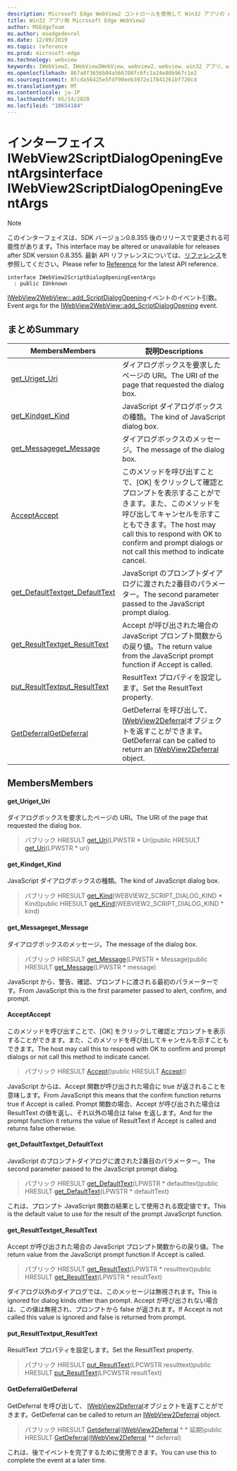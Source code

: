 ```yaml
---
description: Microsoft Edge WebView2 コントロールを使用して Win32 アプリの web コンテンツをホストする
title: Win32 アプリ用 Microsoft Edge WebView2
author: MSEdgeTeam
ms.author: msedgedevrel
ms.date: 12/09/2019
ms.topic: reference
ms.prod: microsoft-edge
ms.technology: webview
keywords: IWebView2、IWebView2WebView、webview2、webview、win32 アプリ、win32、edge
ms.openlocfilehash: 867a8f3656b04a566708fc6fc1a24e80b967c1e2
ms.sourcegitcommit: 07cda56425e5fdf90eeb3972e17041261bf720cd
ms.translationtype: MT
ms.contentlocale: ja-JP
ms.lasthandoff: 05/14/2020
ms.locfileid: "10654184"
---
```

# <span data-ttu-id="847af-104">インターフェイス IWebView2ScriptDialogOpeningEventArgs</span><span class="sxs-lookup"><span data-stu-id="847af-104">interface IWebView2ScriptDialogOpeningEventArgs</span></span> 

> [!NOTE]
> <span data-ttu-id="847af-105">このインターフェイスは、SDK バージョン0.8.355 後のリリースで変更される可能性があります。</span><span class="sxs-lookup"><span data-stu-id="847af-105">This interface may be altered or unavailable for releases after SDK version 0.8.355.</span></span> <span data-ttu-id="847af-106">最新 API リファレンスについては、[リファレンス](../../../webview2-api-reference.md)を参照してください。</span><span class="sxs-lookup"><span data-stu-id="847af-106">Please refer to [Reference](../../../webview2-api-reference.md) for the latest API reference.</span></span>

```
interface IWebView2ScriptDialogOpeningEventArgs
  : public IUnknown
```

<span data-ttu-id="847af-107">[IWebView2WebView:: add_ScriptDialogOpening](IWebView2WebView.md#add_scriptdialogopening)イベントのイベント引数。</span><span class="sxs-lookup"><span data-stu-id="847af-107">Event args for the [IWebView2WebView::add_ScriptDialogOpening](IWebView2WebView.md#add_scriptdialogopening) event.</span></span>

## <span data-ttu-id="847af-108">まとめ</span><span class="sxs-lookup"><span data-stu-id="847af-108">Summary</span></span>

 <span data-ttu-id="847af-109">Members</span><span class="sxs-lookup"><span data-stu-id="847af-109">Members</span></span>                        | <span data-ttu-id="847af-110">説明</span><span class="sxs-lookup"><span data-stu-id="847af-110">Descriptions</span></span>
--------------------------------|---------------------------------------------
[<span data-ttu-id="847af-111">get_Uri</span><span class="sxs-lookup"><span data-stu-id="847af-111">get_Uri</span></span>](#get_uri) | <span data-ttu-id="847af-112">ダイアログボックスを要求したページの URI。</span><span class="sxs-lookup"><span data-stu-id="847af-112">The URI of the page that requested the dialog box.</span></span>
[<span data-ttu-id="847af-113">get_Kind</span><span class="sxs-lookup"><span data-stu-id="847af-113">get_Kind</span></span>](#get_kind) | <span data-ttu-id="847af-114">JavaScript ダイアログボックスの種類。</span><span class="sxs-lookup"><span data-stu-id="847af-114">The kind of JavaScript dialog box.</span></span>
[<span data-ttu-id="847af-115">get_Message</span><span class="sxs-lookup"><span data-stu-id="847af-115">get_Message</span></span>](#get_message) | <span data-ttu-id="847af-116">ダイアログボックスのメッセージ。</span><span class="sxs-lookup"><span data-stu-id="847af-116">The message of the dialog box.</span></span>
[<span data-ttu-id="847af-117">Accept</span><span class="sxs-lookup"><span data-stu-id="847af-117">Accept</span></span>](#accept) | <span data-ttu-id="847af-118">このメソッドを呼び出すことで、[OK] をクリックして確認とプロンプトを表示することができます。また、このメソッドを呼び出してキャンセルを示すこともできます。</span><span class="sxs-lookup"><span data-stu-id="847af-118">The host may call this to respond with OK to confirm and prompt dialogs or not call this method to indicate cancel.</span></span>
[<span data-ttu-id="847af-119">get_DefaultText</span><span class="sxs-lookup"><span data-stu-id="847af-119">get_DefaultText</span></span>](#get_defaulttext) | <span data-ttu-id="847af-120">JavaScript のプロンプトダイアログに渡された2番目のパラメーター。</span><span class="sxs-lookup"><span data-stu-id="847af-120">The second parameter passed to the JavaScript prompt dialog.</span></span>
[<span data-ttu-id="847af-121">get_ResultText</span><span class="sxs-lookup"><span data-stu-id="847af-121">get_ResultText</span></span>](#get_resulttext) | <span data-ttu-id="847af-122">Accept が呼び出された場合の JavaScript プロンプト関数からの戻り値。</span><span class="sxs-lookup"><span data-stu-id="847af-122">The return value from the JavaScript prompt function if Accept is called.</span></span>
[<span data-ttu-id="847af-123">put_ResultText</span><span class="sxs-lookup"><span data-stu-id="847af-123">put_ResultText</span></span>](#put_resulttext) | <span data-ttu-id="847af-124">ResultText プロパティを設定します。</span><span class="sxs-lookup"><span data-stu-id="847af-124">Set the ResultText property.</span></span>
[<span data-ttu-id="847af-125">GetDeferral</span><span class="sxs-lookup"><span data-stu-id="847af-125">GetDeferral</span></span>](#getdeferral) | <span data-ttu-id="847af-126">GetDeferral を呼び出して、 [IWebView2Deferral](IWebView2Deferral.md)オブジェクトを返すことができます。</span><span class="sxs-lookup"><span data-stu-id="847af-126">GetDeferral can be called to return an [IWebView2Deferral](IWebView2Deferral.md) object.</span></span>

## <span data-ttu-id="847af-127">Members</span><span class="sxs-lookup"><span data-stu-id="847af-127">Members</span></span>

#### <span data-ttu-id="847af-128">get_Uri</span><span class="sxs-lookup"><span data-stu-id="847af-128">get_Uri</span></span> 

<span data-ttu-id="847af-129">ダイアログボックスを要求したページの URI。</span><span class="sxs-lookup"><span data-stu-id="847af-129">The URI of the page that requested the dialog box.</span></span>

> <span data-ttu-id="847af-130">パブリック HRESULT [get_Uri](#get_uri)(LPWSTR \* Uri)</span><span class="sxs-lookup"><span data-stu-id="847af-130">public HRESULT [get_Uri](#get_uri)(LPWSTR \* uri)</span></span>

#### <span data-ttu-id="847af-131">get_Kind</span><span class="sxs-lookup"><span data-stu-id="847af-131">get_Kind</span></span> 

<span data-ttu-id="847af-132">JavaScript ダイアログボックスの種類。</span><span class="sxs-lookup"><span data-stu-id="847af-132">The kind of JavaScript dialog box.</span></span>

> <span data-ttu-id="847af-133">パブリック HRESULT [get_Kind](#get_kind)(WEBVIEW2_SCRIPT_DIALOG_KIND \* Kind)</span><span class="sxs-lookup"><span data-stu-id="847af-133">public HRESULT [get_Kind](#get_kind)(WEBVIEW2_SCRIPT_DIALOG_KIND \* kind)</span></span>

#### <span data-ttu-id="847af-134">get_Message</span><span class="sxs-lookup"><span data-stu-id="847af-134">get_Message</span></span> 

<span data-ttu-id="847af-135">ダイアログボックスのメッセージ。</span><span class="sxs-lookup"><span data-stu-id="847af-135">The message of the dialog box.</span></span>

> <span data-ttu-id="847af-136">パブリック HRESULT [get_Message](#get_message)(LPWSTR \* Message)</span><span class="sxs-lookup"><span data-stu-id="847af-136">public HRESULT [get_Message](#get_message)(LPWSTR \* message)</span></span>

<span data-ttu-id="847af-137">JavaScript から、警告、確認、プロンプトに渡される最初のパラメーターです。</span><span class="sxs-lookup"><span data-stu-id="847af-137">From JavaScript this is the first parameter passed to alert, confirm, and prompt.</span></span>

#### <span data-ttu-id="847af-138">Accept</span><span class="sxs-lookup"><span data-stu-id="847af-138">Accept</span></span> 

<span data-ttu-id="847af-139">このメソッドを呼び出すことで、[OK] をクリックして確認とプロンプトを表示することができます。また、このメソッドを呼び出してキャンセルを示すこともできます。</span><span class="sxs-lookup"><span data-stu-id="847af-139">The host may call this to respond with OK to confirm and prompt dialogs or not call this method to indicate cancel.</span></span>

> <span data-ttu-id="847af-140">パブリック HRESULT [Accept](#accept)()</span><span class="sxs-lookup"><span data-stu-id="847af-140">public HRESULT [Accept](#accept)()</span></span>

<span data-ttu-id="847af-141">JavaScript からは、Accept 関数が呼び出された場合に true が返されることを意味します。</span><span class="sxs-lookup"><span data-stu-id="847af-141">From JavaScript this means that the confirm function returns true if Accept is called.</span></span> <span data-ttu-id="847af-142">Prompt 関数の場合、Accept が呼び出された場合は ResultText の値を返し、それ以外の場合は false を返します。</span><span class="sxs-lookup"><span data-stu-id="847af-142">And for the prompt function it returns the value of ResultText if Accept is called and returns false otherwise.</span></span>

#### <span data-ttu-id="847af-143">get_DefaultText</span><span class="sxs-lookup"><span data-stu-id="847af-143">get_DefaultText</span></span> 

<span data-ttu-id="847af-144">JavaScript のプロンプトダイアログに渡された2番目のパラメーター。</span><span class="sxs-lookup"><span data-stu-id="847af-144">The second parameter passed to the JavaScript prompt dialog.</span></span>

> <span data-ttu-id="847af-145">パブリック HRESULT [get_DefaultText](#get_defaulttext)(LPWSTR \* defaulttext)</span><span class="sxs-lookup"><span data-stu-id="847af-145">public HRESULT [get_DefaultText](#get_defaulttext)(LPWSTR \* defaultText)</span></span>

<span data-ttu-id="847af-146">これは、プロンプト JavaScript 関数の結果として使用される既定値です。</span><span class="sxs-lookup"><span data-stu-id="847af-146">This is the default value to use for the result of the prompt JavaScript function.</span></span>

#### <span data-ttu-id="847af-147">get_ResultText</span><span class="sxs-lookup"><span data-stu-id="847af-147">get_ResultText</span></span> 

<span data-ttu-id="847af-148">Accept が呼び出された場合の JavaScript プロンプト関数からの戻り値。</span><span class="sxs-lookup"><span data-stu-id="847af-148">The return value from the JavaScript prompt function if Accept is called.</span></span>

> <span data-ttu-id="847af-149">パブリック HRESULT [get_ResultText](#get_resulttext)(LPWSTR \* resulttext)</span><span class="sxs-lookup"><span data-stu-id="847af-149">public HRESULT [get_ResultText](#get_resulttext)(LPWSTR \* resultText)</span></span>

<span data-ttu-id="847af-150">ダイアログ以外のダイアログでは、このメッセージは無視されます。</span><span class="sxs-lookup"><span data-stu-id="847af-150">This is ignored for dialog kinds other than prompt.</span></span> <span data-ttu-id="847af-151">Accept が呼び出されない場合は、この値は無視され、プロンプトから false が返されます。</span><span class="sxs-lookup"><span data-stu-id="847af-151">If Accept is not called this value is ignored and false is returned from prompt.</span></span>

#### <span data-ttu-id="847af-152">put_ResultText</span><span class="sxs-lookup"><span data-stu-id="847af-152">put_ResultText</span></span> 

<span data-ttu-id="847af-153">ResultText プロパティを設定します。</span><span class="sxs-lookup"><span data-stu-id="847af-153">Set the ResultText property.</span></span>

> <span data-ttu-id="847af-154">パブリック HRESULT [put_ResultText](#put_resulttext)(LPCWSTR resulttext)</span><span class="sxs-lookup"><span data-stu-id="847af-154">public HRESULT [put_ResultText](#put_resulttext)(LPCWSTR resultText)</span></span>

#### <span data-ttu-id="847af-155">GetDeferral</span><span class="sxs-lookup"><span data-stu-id="847af-155">GetDeferral</span></span> 

<span data-ttu-id="847af-156">GetDeferral を呼び出して、 [IWebView2Deferral](IWebView2Deferral.md)オブジェクトを返すことができます。</span><span class="sxs-lookup"><span data-stu-id="847af-156">GetDeferral can be called to return an [IWebView2Deferral](IWebView2Deferral.md) object.</span></span>

> <span data-ttu-id="847af-157">パブリック HRESULT [Getdeferral](#getdeferral)([IWebView2Deferral](IWebView2Deferral.md) \* \* 延期)</span><span class="sxs-lookup"><span data-stu-id="847af-157">public HRESULT [GetDeferral](#getdeferral)([IWebView2Deferral](IWebView2Deferral.md) \*\* deferral)</span></span>

<span data-ttu-id="847af-158">これは、後でイベントを完了するために使用できます。</span><span class="sxs-lookup"><span data-stu-id="847af-158">You can use this to complete the event at a later time.</span></span>

